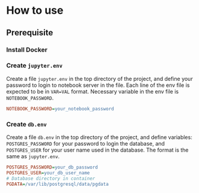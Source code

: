# How to use

## Prerequisite

### Install Docker

### Create `jupyter.env`

Create a file `jupyter.env` in the top directory of the project,
and define your password to login to notebook server in the file.
Each line of the env file is expected to be in `VAR=VAL` format.
Necessary variable in the env file is `NOTEBOOK_PASSWORD`.

``` ini
NOTEBOOK_PASSWORD=your_notebook_password
```


### Create `db.env`

Create a file `db.env` in the top directory of the project,
and define variables: `POSTGRES_PASSWORD` for your password to login the database,
and `POSTGRES_USER` for your user name used in the database.
The format is the same as `jupyter.env`.

``` ini
POSTGRES_PASSWORD=your_db_password
POSTGRES_USER=your_db_user_name
# Database directory in container
PGDATA=/var/lib/postgresql/data/pgdata
```

